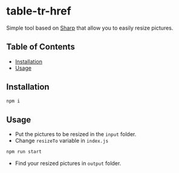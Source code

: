 # table-tr-href
Simple tool based on [Sharp](https://github.com/lovell/sharp) that allow you to easily resize pictures.


Table of Contents
-----------------

 - [Installation](#installation)
 - [Usage](#usage)


Installation
------------

```sh
npm i
```


Usage
-----

- Put the pictures to be resized in the `input` folder.
- Change `resizeTo` variable in `index.js`
 
```sh
npm run start
```

- Find your resized pictures in `output` folder.
